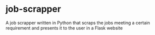 # job-scrapper
A job scrapper written in Python that scraps the jobs meeting a certain requirement and presents it to the user in a Flask website
